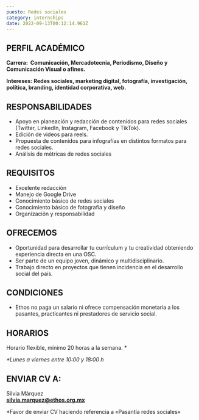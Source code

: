 ```yaml
---
puesto: Redes sociales
category: internships
date: 2022-09-13T00:12:14.961Z
---
```

<!--StartFragment-->

## PERFIL ACADÉMICO

**Carrera:  Comunicación, Mercadotecnia, Periodismo, Diseño y Comunicación Visual o afines.**

**Intereses: Redes sociales, marketing digital, fotografía, investigación, política, branding, identidad corporativa, web.**

<!--EndFragment-->

<!--StartFragment-->

## RESPONSABILIDADES

* Apoyo en planeación y redacción de contenidos para redes sociales (Twitter, LinkedIn, Instagram, Facebook y TikTok).
* Edición de videos para reels.
* Propuesta de contenidos para infografías en distintos formatos para redes sociales.
* A﻿nálisis de métricas de redes sociales

<!--EndFragment-->

<!--StartFragment-->

## REQUISITOS

* Excelente redacción
* Manejo de Google Drive
* Conocimiento básico de redes sociales
* Conocimiento básico de fotografía y diseño
* Organización y responsabilidad

<!--EndFragment-->

<!--StartFragment-->

## OFRECEMOS

* Oportunidad para desarrollar tu currículum y tu creatividad obteniendo experiencia directa en una OSC.
* Ser parte de un equipo joven, dinámico y multidisciplinario.
* Trabajo directo en proyectos que tienen incidencia en el desarrollo social del país.

<!--EndFragment-->

<!--StartFragment-->

## CONDICIONES

* Ethos no paga un salario ni ofrece compensación monetaria a los pasantes, practicantes ni prestadores de servicio social.

<!--EndFragment-->

<!--StartFragment-->

## HORARIOS

Horario flexible, mínimo 20 horas a la semana. * 

*\*Lunes a viernes entre 10:00 y 18:00 h*

<!--EndFragment-->

<!--StartFragment-->

## ENVIAR CV A:

Silvia Márquez\
**silvia.marquez@ethos.org.mx**

\*Favor de enviar CV haciendo referencia a «Pasantía redes sociales»

<!--EndFragment-->